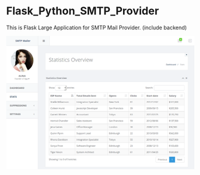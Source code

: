 # Flask_Python_SMTP_Provider


This is Flask Large Application for SMTP Mail Provider. (include backend)

![alt tag](https://github.com/blue-sky-software/Flask_Python_SMTP_Provider/blob/master/flask_preview.png)
